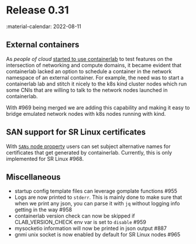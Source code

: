 # Release 0.31

:material-calendar: 2022-08-11

## External containers

As _people of cloud_ [started to use containerlab](../community.md#cilium-bgp-tested-with-containerlab) to test features on the intersection of networking and compute domains, it became evident that containerlab lacked an option to schedule a container in the network namespace of an external container. For example, the need was to start a containerlab lab and stitch it nicely to the k8s kind cluster nodes which run some CNIs that are willing to talk to the network nodes launched in containerlab.

With #969 being merged we are adding this capability and making it easy to bridge emulated network nodes with k8s nodes running with kind.

## SAN support for SR Linux certificates

With [`SANs` node property](../manual/nodes.md#subject-alternative-names-san) users can set subject alternative names for certificates that get generated by containerlab. Currently, this is only implemented for SR Linux #968.

## Miscellaneous

* startup config template files can leverage gomplate functions #955
* Logs are now printed to `stderr`. This is mainly done to make sure that when we print any json, you can parse it with `jq` without logging info getting in the way #958
* containerlab version check can now be skipped if CLAB_VERSION_CHECK env var is set to `disable` #959
* mysocketio information will now be printed in json output #887
* gnmi unix socket is now enabled by default for SR Linux nodes #965
